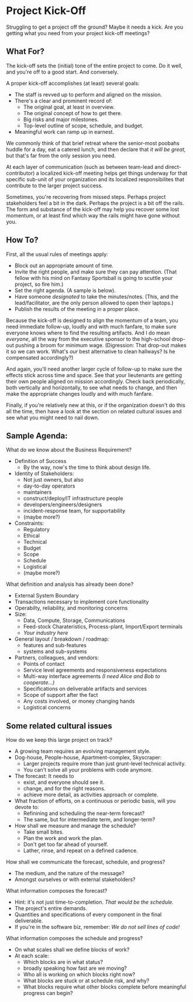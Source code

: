 # Project Kick-Off

Struggling to get a project off the ground?
Maybe it needs a kick.
Are you getting what you need from your project kick-off meetings?


## What For?

The kick-off sets the (initial) tone of the entire project to come.
Do it well, and you're off to a good start. And conversely.

A proper kick-off accomplishes (at least) several goals:

* The staff is revved up to perform and aligned on the mission.
* There's a clear and prominent record of:
	* The original goal, at least in overview.
	* The original concept of how to get there.
	* Big risks and major milestones.
	* Top-level outline of scope, schedule, and budget.
* Meaningful work can ramp up in earnest.

We commonly think of that brief retreat where the senior-most poobahs
huddle for a day, eat a catered lunch, and then declare that *it will be great,*
but that's far from the only session you need.

At each layer of communication (such as between team-lead and direct-contributor)
a localized kick-off meeting helps get things underway for that specific sub-unit of your organization
and its localized responsibilites that contribute to the larger project success.

Sometimes, you're recovering from missed steps.
Perhaps project stakeholders feel a bit in the dark.
Perhaps the project is a bit off the rails.
The form and substance of the kick-off may help you recover some lost momentum,
or at least find which way the rails might have gone without you.


## How To?

First, all the usual rules of meetings apply:
* Block out an appropriate amount of time.
* Invite the right people, and make sure they can pay attention.
  (That fellow with his mind on Fantasy Sportsball is going to scuttle your project, so fire him.)
* Set the right agenda. (A sample is below).
* Have someone *designated* to take the minutes/notes.
  (This, and the lead/facilitator, are the only person allowed to open their laptops.)
* Publish the results of the meeting in a proper place.

Because the kick-off is designed to align the momentum of a team,
you need immediate follow-up, loudly and with much fanfare,
to make sure everyone knows where to find the resulting artifacts.
And I do mean *everyone*, all the way from the executive sponsor to the high-school drop-out pushing a broom for minimum wage.
(Digression:
That drop-out makes it so we can work.
What's *our* best alternative to clean hallways?
Is he compensated accordingly?)

And again, you'll need another larger cycle of follow-up to make sure the effects stick across time and space.
See that your lieutenants are getting their own people aligned on mission accordingly.
Check back periodically, both vertically and horizontally, to see what needs to change,
and then make the appropriate changes loudly and with much fanfare.

Finally, if you're relatively new at this, or if the organization doesn't do this all the time,
then have a look at the section on related cultural issues and see what you might need to nail down.

## Sample Agenda:

What do we know about the Business Requirement?

* Definition of Success
	* By the way, now's the time to think about design life.
* Identity of Stakeholders:
	* Not just owners, but also
	* day-to-day operators
	* maintainers
	* construct/deploy/IT infrastructure people
	* developers/engineers/designers
	* incident-response team, for supportability
	* (maybe more?)
* Constraints:
	* Regulatory
	* Ethical
	* Technical
	* Budget
	* Scope
	* Schedule
	* Logistical
	* (maybe more?)

What definition and analysis has already been done?

* External System Boundary
* Transactions necessary to implement core functionality
* Operabilty, reliability, and monitoring concerns
* Size:
	* Data, Compute, Storage, Communications
	* Feed-stock Charateristics, Process-plant, Import/Export terminals
	* *Your industry here*
* General layout / breakdown / roadmap:
	* features and sub-features
	* systems and sub-systems
* Partners, colleagues, and vendors:
	* Points of contact
	* Service level agreements and responsiveness expectations
	* Multi-way interface agreements *(I need Alice and Bob to cooperate...)*
	* Specifications on deliverable artifacts and services
	* Scope of support after the fact
	* Any costs involved, or money changing hands
	* Logistical concerns


## Some related cultural issues

How do we keep this large project on track?

* A growing team requires an evolving management style.
* Dog-house, People-house, Apartment-complex, Skyscraper:
	* Larger projects require more than just grunt-level technical activity.
	* You can't solve all your problems with code anymore.
* The forecast: It needs to
	* exist, and everyone should see it.
	* change, and for the right reasons.
	* achieve more detail, as activities approach or complete.
* What fraction of efforts, on a continuous or periodic basis, will you devote to:
	* Refinining and scheduling the near-term forecast?
	* The same, but for intermediate term, and longer-term?
* How shall we measure and manage the schedule?
	* Take small bites.
	* Plan the work and work the plan.
	* Don't get too far ahead of yourself.
	* Lather, rinse, and repeat on a defined cadence.

How shall we communicate the forecast, schedule, and progress?

* The medium, and the nature of the message?
* Amongst ourselves or with external stakeholders?

What information composes the forecast?

* Hint: it's not just time-to-completion. *That would be the schedule.*
* The project's entire demands.
* Quantities and specifications of every component in the final deliverable.
* If you're in the software biz, remember: *We do not sell lines of code!*

What information composes the schedule and progress?

* On what scales shall we define blocks of work?
* At each scale:
	* Which blocks are in what status?
	* broadly speaking how fast are we moving?
	* Who all is working on which blocks right now?
	* What blocks are stuck or at schedule risk, and why?
	* What blocks require what other blocks complete before meaningful progress can begin?
	
